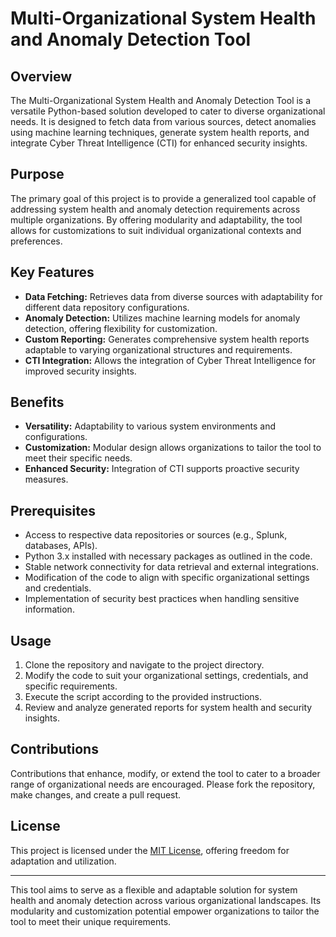 # Multi-Organizational System Health and Anomaly Detection Tool

## Overview
The Multi-Organizational System Health and Anomaly Detection Tool is a versatile Python-based solution developed to cater to diverse organizational needs. It is designed to fetch data from various sources, detect anomalies using machine learning techniques, generate system health reports, and integrate Cyber Threat Intelligence (CTI) for enhanced security insights.

## Purpose
The primary goal of this project is to provide a generalized tool capable of addressing system health and anomaly detection requirements across multiple organizations. By offering modularity and adaptability, the tool allows for customizations to suit individual organizational contexts and preferences.

## Key Features
- **Data Fetching:** Retrieves data from diverse sources with adaptability for different data repository configurations.
- **Anomaly Detection:** Utilizes machine learning models for anomaly detection, offering flexibility for customization.
- **Custom Reporting:** Generates comprehensive system health reports adaptable to varying organizational structures and requirements.
- **CTI Integration:** Allows the integration of Cyber Threat Intelligence for improved security insights.

## Benefits
- **Versatility:** Adaptability to various system environments and configurations.
- **Customization:** Modular design allows organizations to tailor the tool to meet their specific needs.
- **Enhanced Security:** Integration of CTI supports proactive security measures.

## Prerequisites
- Access to respective data repositories or sources (e.g., Splunk, databases, APIs).
- Python 3.x installed with necessary packages as outlined in the code.
- Stable network connectivity for data retrieval and external integrations.
- Modification of the code to align with specific organizational settings and credentials.
- Implementation of security best practices when handling sensitive information.

## Usage
1. Clone the repository and navigate to the project directory.
2. Modify the code to suit your organizational settings, credentials, and specific requirements.
3. Execute the script according to the provided instructions.
4. Review and analyze generated reports for system health and security insights.

## Contributions
Contributions that enhance, modify, or extend the tool to cater to a broader range of organizational needs are encouraged. Please fork the repository, make changes, and create a pull request.

## License
This project is licensed under the [MIT License](LICENSE), offering freedom for adaptation and utilization.

---

This tool aims to serve as a flexible and adaptable solution for system health and anomaly detection across various organizational landscapes. Its modularity and customization potential empower organizations to tailor the tool to meet their unique requirements.
